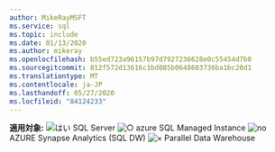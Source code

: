 ```yaml
---
author: MikeRayMSFT
ms.service: sql
ms.topic: include
ms.date: 01/13/2020
ms.author: mikeray
ms.openlocfilehash: b55ed723a96157b97d7927236628e0c55454d7b0
ms.sourcegitcommit: 812f572d13616c1bd085b0648603736ba1bc20d1
ms.translationtype: MT
ms.contentlocale: ja-JP
ms.lasthandoff: 05/27/2020
ms.locfileid: "84124233"
---
```

<Token>**適用対象:** ![はい ](media/yes-icon.png) SQL Server ![ ○ ](media/yes-icon.png) azure SQL Managed Instance ![ no ](media/no-icon.png) AZURE Synapse Analytics (SQL DW) ![ × ](media/no-icon.png) Parallel Data Warehouse</Token>

